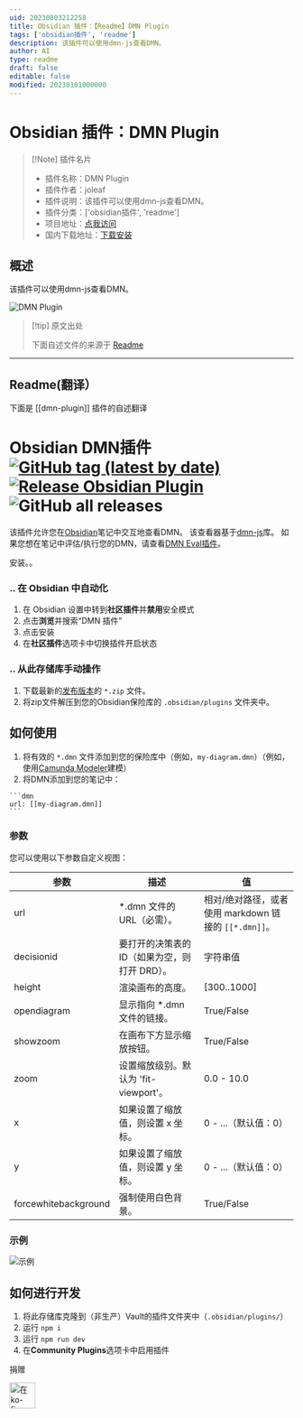 ```yaml
---
uid: 20230803212258
title: Obsidian 插件：【Readme】DMN Plugin
tags: ['obsidian插件', 'readme']
description: 该插件可以使用dmn-js查看DMN。
author: AI
type: readme
draft: false
editable: false
modified: 20230101000000
---
```


# Obsidian 插件：DMN Plugin

> [!Note] 插件名片
> - 插件名称：DMN Plugin
> - 插件作者：joleaf
> - 插件说明：该插件可以使用dmn-js查看DMN。
> - 插件分类：['obsidian插件', 'readme']
> - 项目地址：[点我访问](https://github.com/joleaf/obsidian-dmn-plugin)
> - 国内下载地址：[下载安装](https://pkmer.cn/products/plugin/pluginMarket/?dmn-plugin)

## 概述

该插件可以使用dmn-js查看DMN。

![DMN Plugin](https://cdn.pkmer.cn/covers/dmn-plugin.gif!pkmer)

> [!tip] 原文出处
> 
>下面自述文件的来源于 [Readme](https://ghproxy.net/https://raw.githubusercontent.com/joleaf/obsidian-dmn-plugin/main/README.md)
> 

---

## Readme(翻译）

下面是 [[dmn-plugin]] 插件的自述翻译



# Obsidian DMN插件 [![GitHub tag (latest by date)](https://img.shields.io/github/v/tag/joleaf/obsidian-dmn-plugin)](https://github.com/joleaf/obsidian-dmn-plugin/releases) [![Release Obsidian Plugin](https://github.com/joleaf/obsidian-dmn-plugin/actions/workflows/release.yml/badge.svg)](https://github.com/joleaf/obsidian-dmn-plugin/actions/workflows/release.yml) ![GitHub all releases](https://img.shields.io/github/downloads/joleaf/obsidian-dmn-plugin/total)

该插件允许您在[Obsidian](https://www.obsidian.md)笔记中交互地查看DMN。
该查看器基于[dmn-js](https://github.com/bpmn-io/dmn-js)库。
如果您想在笔记中评估/执行您的DMN，请查看[DMN Eval插件](https://github.com/joleaf/obsidian-dmn-eval-plugin)。

安装。。

### .. 在 Obsidian 中自动化

1. 在 Obsidian 设置中转到**社区插件**并**禁用**安全模式
2. 点击**浏览**并搜索“DMN 插件”
3. 点击安装
4. 在**社区插件**选项卡中切换插件开启状态

### .. 从此存储库手动操作

1. 下载最新的[发布版本](https://github.com/joleaf/obsidian-dmn-plugin/releases)的 `*.zip` 文件。
2. 将zip文件解压到您的Obsidian保险库的 `.obsidian/plugins` 文件夹中。

## 如何使用

1. 将有效的 `*.dmn` 文件添加到您的保险库中（例如，`my-diagram.dmn`）（例如，使用[Camunda Modeler](https://camunda.com/de/download/modeler/)建模）
2. 将DMN添加到您的笔记中：

````
```dmn
url: [[my-diagram.dmn]]
```
````

### 参数

您可以使用以下参数自定义视图：

| 参数                  | 描述                                                         | 值                                                       |
|----------------------|------------------------------------------------------------|----------------------------------------------------------|
| url                  | *.dmn 文件的 URL（必需）。                                    | 相对/绝对路径，或者使用 markdown 链接的 `[[*.dmn]]`。     |
| decisionid           | 要打开的决策表的 ID（如果为空，则打开 DRD）。                  | 字符串值                                                 |
| height               | 渲染画布的高度。                                              | [300..1000]                                              |
| opendiagram          | 显示指向 *.dmn 文件的链接。                                   | True/False                                               |
| showzoom             | 在画布下方显示缩放按钮。                                      | True/False                                               |
| zoom                 | 设置缩放级别。默认为 'fit-viewport'。                          | 0.0 - 10.0                                               |
| x                    | 如果设置了缩放值，则设置 x 坐标。                               | 0 - ...（默认值：0）                                      |
| y                    | 如果设置了缩放值，则设置 y 坐标。                               | 0 - ...（默认值：0）                                      |
| forcewhitebackground | 强制使用白色背景。                                            | True/False                                               |

### 示例

![示例](example/dmn-plugin.gif)

## 如何进行开发

1. 将此存储库克隆到（非生产）Vault的插件文件夹中（`.obsidian/plugins/`）
2. 运行 `npm i`
3. 运行 `npm run dev`
4. 在**Community Plugins**选项卡中启用插件

捐赠

<a href='https://ko-fi.com/joleaf' target='_blank'><img height='35' style='border:0px;height:46px;' src='https://az743702.vo.msecnd.net/cdn/kofi3.png?v=0' border='0' alt='在ko-fi.com给我买杯咖啡' />



